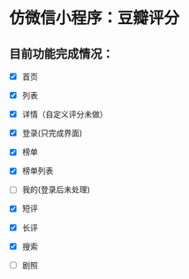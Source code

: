 # 仿微信小程序：豆瓣评分

## 目前功能完成情况：

- [x]  首页

- [x]  列表

- [x]  详情（自定义评分未做）

- [x]  登录(只完成界面)

- [x]  榜单

- [x]  榜单列表

- [ ]  我的(登录后未处理)

- [x]  短评

- [x]  长评

- [x]  搜索

- [ ]  剧照
